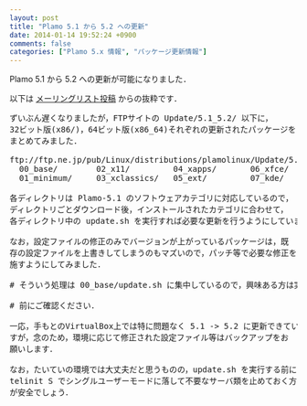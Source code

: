 ```yaml
---
layout: post
title: "Plamo 5.1 から 5.2 への更新"
date: 2014-01-14 19:52:24 +0900
comments: false
categories: ["Plamo 5.x 情報", "パッケージ更新情報"]
---
```


Plamo 5.1 から 5.2 への更新が可能になりました．

以下は [メーリングリスト投稿](http://www.linet.gr.jp/~kojima/Plamo/ML/htdocs/201401/msg00020.html) からの抜粋です．

<pre>
ずいぶん遅くなりましたが，FTPサイトの Update/5.1_5.2/ 以下に，
32ビット版(x86/)，64ビット版(x86_64)それぞれの更新されたパッケージを
まとめてみました．

ftp://ftp.ne.jp/pub/Linux/distributions/plamolinux/Update/5.1_5.2/{x86,x86_64}/plamo/
  00_base/        02_x11/         04_xapps/       06_xfce/        10_lof/
  01_minimum/     03_xclassics/   05_ext/         07_kde/         11_mate/

各ディレクトリは Plamo-5.1 のソフトウェアカテゴリに対応しているので，
ディレクトリごとダウンロード後，インストールされたカテゴリに合わせて，
各ディレクトリ中の update.sh を実行すれば必要な更新を行うようにしています．

なお，設定ファイルの修正のみでバージョンが上がっているパッケージは，既
存の設定ファイルを上書きしてしまうのもマズいので，パッチ等で必要な修正を
施すようにしてみました．

# そういう処理は 00_base/update.sh に集中しているので，興味ある方は実行<br/>
# 前にご確認ください．

一応，手もとのVirtualBox上では特に問題なく 5.1 -> 5.2 に更新できていま
すが，念のため，環境に応じて修正された設定ファイル等はバックアップをお
願いします．

なお，たいていの環境では大丈夫だと思うものの，update.sh を実行する前に
telinit S でシングルユーザーモードに落して不要なサーバ類を止めておく方
が安全でしょう．
</pre>
